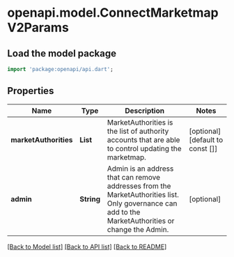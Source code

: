 # openapi.model.ConnectMarketmapV2Params

## Load the model package
```dart
import 'package:openapi/api.dart';
```

## Properties
Name | Type | Description | Notes
------------ | ------------- | ------------- | -------------
**marketAuthorities** | **List<String>** | MarketAuthorities is the list of authority accounts that are able to control updating the marketmap. | [optional] [default to const []]
**admin** | **String** | Admin is an address that can remove addresses from the MarketAuthorities list. Only governance can add to the MarketAuthorities or change the Admin. | [optional] 

[[Back to Model list]](../README.md#documentation-for-models) [[Back to API list]](../README.md#documentation-for-api-endpoints) [[Back to README]](../README.md)


